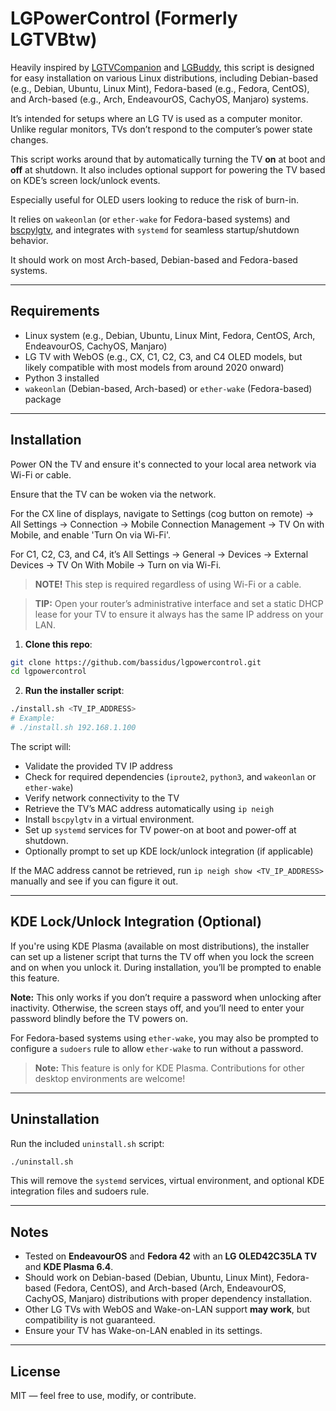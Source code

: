 # LGPowerControl (Formerly LGTVBtw)

Heavily inspired by [LGTVCompanion](https://github.com/JPersson77/LGTVCompanion) and [LGBuddy](https://github.com/Faceless3882/LG_Buddy), this script is designed for easy installation on various Linux distributions, including Debian-based (e.g., Debian, Ubuntu, Linux Mint), Fedora-based (e.g., Fedora, CentOS), and Arch-based (e.g., Arch, EndeavourOS, CachyOS, Manjaro) systems.

It’s intended for setups where an LG TV is used as a computer monitor. Unlike regular monitors, TVs don’t respond to the computer’s power state changes.

This script works around that by automatically turning the TV **on** at boot and **off** at shutdown. It also includes optional support for powering the TV based on KDE’s screen lock/unlock events.

Especially useful for OLED users looking to reduce the risk of burn-in.

It relies on `wakeonlan` (or `ether-wake` for Fedora-based systems) and [bscpylgtv](https://github.com/chros73/bscpylgtv), and integrates with `systemd` for seamless startup/shutdown behavior.

It should work on most Arch-based, Debian-based and Fedora-based systems.

---

## Requirements

- Linux system (e.g., Debian, Ubuntu, Linux Mint, Fedora, CentOS, Arch, EndeavourOS, CachyOS, Manjaro)
- LG TV with WebOS (e.g., CX, C1, C2, C3, and C4 OLED models, but likely compatible with most models from around 2020 onward)
- Python 3 installed
- `wakeonlan` (Debian-based, Arch-based) or `ether-wake` (Fedora-based) package

---

## Installation

Power ON the TV and ensure it's connected to your local area network via Wi-Fi or cable.

Ensure that the TV can be woken via the network.  

For the CX line of displays, navigate to Settings (cog button on remote) → All Settings → Connection → Mobile Connection Management → TV On with Mobile, and enable 'Turn On via Wi-Fi'.  

For C1, C2, C3, and C4, it’s All Settings → General → Devices → External Devices → TV On With Mobile → Turn on via Wi-Fi.

> **NOTE!** This step is required regardless of using Wi-Fi or a cable.

> **TIP:** Open your router’s administrative interface and set a static DHCP lease for your TV to ensure it always has the same IP address on your LAN.

1. **Clone this repo**:
```bash
git clone https://github.com/bassidus/lgpowercontrol.git
cd lgpowercontrol
```

2. **Run the installer script**:
```bash
./install.sh <TV_IP_ADDRESS>
# Example:
# ./install.sh 192.168.1.100
```

The script will:
* Validate the provided TV IP address
* Check for required dependencies (`iproute2`, `python3`, and `wakeonlan` or `ether-wake`)
* Verify network connectivity to the TV
* Retrieve the TV’s MAC address automatically using `ip neigh`
* Install `bscpylgtv` in a virtual environment.
* Set up `systemd` services for TV power-on at boot and power-off at shutdown.
* Optionally prompt to set up KDE lock/unlock integration (if applicable)

If the MAC address cannot be retrieved, run `ip neigh show <TV_IP_ADDRESS>` manually and see if you can figure it out.

---

## KDE Lock/Unlock Integration (Optional)

If you're using KDE Plasma (available on most distributions), the installer can set up a listener script that turns the TV off when you lock the screen and on when you unlock it. During installation, you’ll be prompted to enable this feature.

**Note:** This only works if you don’t require a password when unlocking after inactivity. Otherwise, the screen stays off, and you’ll need to enter your password blindly before the TV powers on. 
 
For Fedora-based systems using `ether-wake`, you may also be prompted to configure a `sudoers` rule to allow `ether-wake` to run without a password.

> **Note:** This feature is only for KDE Plasma. Contributions for other desktop environments are welcome!

---

## Uninstallation

Run the included `uninstall.sh` script:

```bash
./uninstall.sh
```

This will remove the `systemd` services, virtual environment, and optional KDE integration files and sudoers rule.

---

## Notes

* Tested on **EndeavourOS** and **Fedora 42** with an **LG OLED42C35LA TV** and **KDE Plasma 6.4**.
* Should work on Debian-based (Debian, Ubuntu, Linux Mint), Fedora-based (Fedora, CentOS), and Arch-based (Arch, EndeavourOS, CachyOS, Manjaro) distributions with proper dependency installation.
* Other LG TVs with WebOS and Wake-on-LAN support **may work**, but compatibility is not guaranteed.
* Ensure your TV has Wake-on-LAN enabled in its settings.

---

## License

MIT — feel free to use, modify, or contribute.